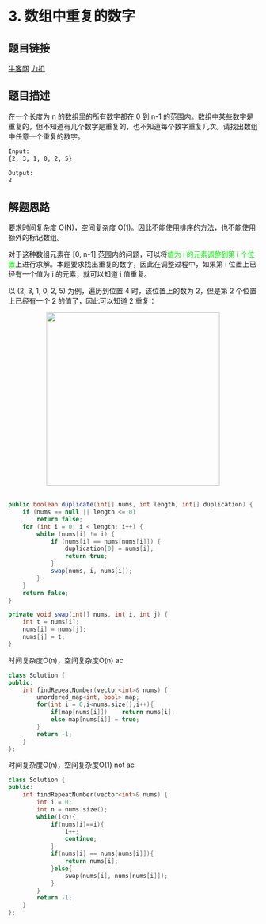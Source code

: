 # 3. 数组中重复的数字

## 题目链接

[牛客网](https://www.nowcoder.com/practice/623a5ac0ea5b4e5f95552655361ae0a8?tpId=13&tqId=11203&tPage=1&rp=1&ru=/ta/coding-interviews&qru=/ta/coding-interviews/question-ranking&from=cyc_github)
[力扣](https://leetcode-cn.com/problems/shu-zu-zhong-zhong-fu-de-shu-zi-lcof/)
## 题目描述

在一个长度为 n 的数组里的所有数字都在 0 到 n-1 的范围内。数组中某些数字是重复的，但不知道有几个数字是重复的，也不知道每个数字重复几次。请找出数组中任意一个重复的数字。

```html
Input:
{2, 3, 1, 0, 2, 5}

Output:
2
```

## 解题思路

要求时间复杂度 O(N)，空间复杂度 O(1)。因此不能使用排序的方法，也不能使用额外的标记数组。

对于这种数组元素在 [0, n-1] 范围内的问题，可以将<font color=gred>值为 i 的元素调整到第 i 个位置</font>上进行求解。本题要求找出重复的数字，因此在调整过程中，如果第 i 位置上已经有一个值为 i 的元素，就可以知道 i 值重复。

以 (2, 3, 1, 0, 2, 5) 为例，遍历到位置 4 时，该位置上的数为 2，但是第 2 个位置上已经有一个 2 的值了，因此可以知道 2 重复：

<div align="center"> <img src="https://cs-notes-1256109796.cos.ap-guangzhou.myqcloud.com/643b6f18-f933-4ac5-aa7a-e304dbd7fe49.gif" width="350px"> </div><br>


```java
public boolean duplicate(int[] nums, int length, int[] duplication) {
    if (nums == null || length <= 0)
        return false;
    for (int i = 0; i < length; i++) {
        while (nums[i] != i) {
            if (nums[i] == nums[nums[i]]) {
                duplication[0] = nums[i];
                return true;
            }
            swap(nums, i, nums[i]);
        }
    }
    return false;
}

private void swap(int[] nums, int i, int j) {
    int t = nums[i];
    nums[i] = nums[j];
    nums[j] = t;
}
```
时间复杂度O(n)，空间复杂度O(n)
ac
```c++
class Solution {
public:
    int findRepeatNumber(vector<int>& nums) {
        unordered_map<int, bool> map;
        for(int i = 0;i<nums.size();i++){
            if(map[nums[i]])    return nums[i];
            else map[nums[i]] = true;
        }
        return -1;
    }
};
```
时间复杂度O(n)，空间复杂度O(1)
not ac
```c++
class Solution {
public:
    int findRepeatNumber(vector<int>& nums) {
        int i = 0;
        int n = nums.size();
        while(i<n){
            if(nums[i]==i){
                i++;
                continue;
            }
            if(nums[i] == nums[nums[i]]){
                return nums[i];
            }else{
                swap(nums[i], nums[nums[i]]);
            }
        }
        return -1;
    }
};
```




